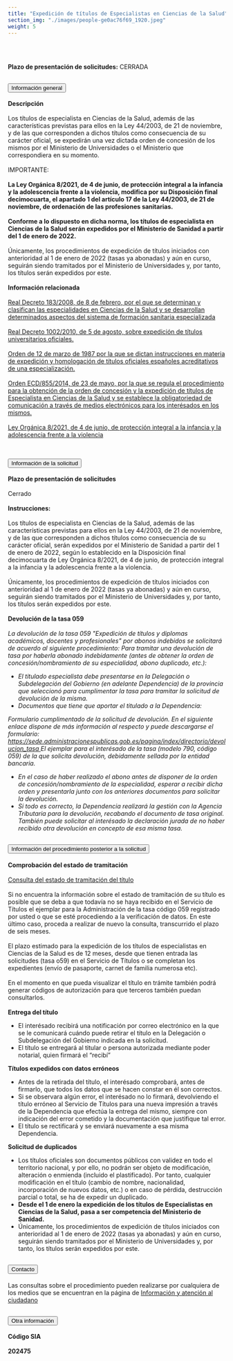 ```yaml
---
title: "Expedición de títulos de Especialistas en Ciencias de la Salud"
section_img: "./images/people-ge0ac76f69_1920.jpeg"
weight: 5
---  
```

<br><br>
<p class="icon_text red"> <b>Plazo de presentación de solicitudes:</b>  <span>CERRADA</span>
                                            <i class="fas fa-lock"></i>
                                        </p>
<section>
        <article class="calls">
            <div class="container container-xl">
                <div class="row">
                        <div class="row">
                            <div class="col-lg-12  content_collapse">
                                <div class="accordion" id="accordionPanelsStayOpenExample">
                                    <div class="accordion-item">
                                        <h2 class="accordion-header" id="panelsStayOpen-headingOne">
                                            <button class="accordion-button collapsed" type="button" data-bs-toggle="collapse" data-bs-target="#panelsStayOpen-collapseOne" aria-expanded="false" aria-controls="panelsStayOpen-collapseOne">
                                               Información general
                                            </button>
                                        </h2>
                                        <div id="panelsStayOpen-collapseOne" class="accordion-collapse collapse " aria-labelledby="panelsStayOpen-headingOne">
                                            <div class="accordion-body">
                                                <article id="section_link">
                                                    <div class="container-fluid">
                                                        <div class="row">
                                                            <div class="col-12">
                                                                <b>Descripción</b><br><br>
								Los títulos de especialista en Ciencias de la Salud, además de las características previstas para ellos en la Ley 44/2003, de 21 de noviembre, y de las que corresponden a dichos títulos como consecuencia de su carácter oficial, se expedirán una vez dictada orden de concesión de los mismos por el Ministerio de Universidades o el Ministerio que correspondiera en su momento. <br><br> 
								IMPORTANTE: <br><br>
								<b>La Ley Orgánica 8/2021, de 4 de junio, de protección integral a la infancia y la adolescencia frente a la violencia, modifica por su Disposición final decimocuarta, el apartado 1 del artículo 17 de la Ley 44/2003, de 21 de noviembre, de ordenación de las profesiones sanitarias. </b><br><br>
								<b>Conforme a lo dispuesto en dicha norma, los títulos de especialista en Ciencias de la Salud serán expedidos por el Ministerio de Sanidad a partir del 1 de enero de 2022.</b><br><br>   
								Únicamente, los procedimientos de expedición de títulos iniciados con anterioridad al 1 de enero de 2022 (tasas ya abonadas) y aún en curso, seguirán siendo tramitados por el Ministerio de Universidades y, por tanto, los títulos serán expedidos por este.  <br><br>
								<b>Información relacionada</b><br><br>
								<a href="https://www.boe.es/buscar/doc.php?id=BOE-A-2008-3176" target="_blank">Real Decreto 183/2008, de 8 de febrero, por el que se determinan y clasifican las especialidades en Ciencias de la Salud y se desarrollan determinados aspectos del sistema de formación sanitaria especializada <i class="fas fa-external-link-alt"></i></a><br><br>
								<a href="https://www.boe.es/buscar/act.php?id=BOE-A-2010-12621" target="_blank">Real Decreto 1002/2010, de 5 de agosto, sobre expedición de títulos universitarios oficiales. <i class="fas fa-external-link-alt"></i></a><br><br>
								<a href="https://www.boe.es/buscar/doc.php?id=BOE-A-1987-7023" target="_blank">Orden de 12 de marzo de 1987 por la que se dictan instrucciones en materia de expedición y homologación de títulos oficiales españoles acreditativos de una especialización. <i class="fas fa-external-link-alt"></i></a><br><br>
								<a href="https://www.boe.es/buscar/doc.php?id=BOE-A-2014-5521" target="_blank">Orden ECD/855/2014, de 23 de mayo, por la que se regula el procedimiento para la obtención de la orden de concesión y la expedición de títulos de Especialista en Ciencias de la Salud y se establece la obligatoriedad de comunicación a través de medios electrónicos para los interésados en los mismos. <i class="fas fa-external-link-alt"></i></a><br><br>
								<a href="https://www.boe.es/buscar/act.php?id=BOE-A-2021-9347" target="_blank">Ley Orgánica 8/2021, de 4 de junio, de protección integral a la infancia y la adolescencia frente a la violencia <i class="fas fa-external-link-alt"></i></a><br><br>
                                                            </div>
                                                        </div>
                                                    </div>
                                                </article>
                                            </div>
                                        </div>
                                    </div>
                                    <div class="accordion-item">
                                        <h2 class="accordion-header" id="panelsStayOpen-headingTwo">
                                            <button class="accordion-button collapsed" type="button" data-bs-toggle="collapse" data-bs-target="#panelsStayOpen-collapseTwo" aria-expanded="false">
                                                Información de la solicitud
                                            </button>
                                        </h2>
                                        <div id="panelsStayOpen-collapseTwo" class="accordion-collapse collapse" aria-labelledby="panelsStayOpen-headingTwo">
                                            <div class="accordion-body">
                                                <article id="section_link">
                                                    <div class="container-fluid">
                                                        <div class="row">
                                                            <div class="col-12">
								<b>Plazo de presentación de solicitudes</b><br><br>
								Cerrado<br><br>
								<b>Instrucciones:</b><br><br>
								Los títulos de especialista en Ciencias de la Salud, además de las características previstas para ellos en la Ley 44/2003, de 21 de noviembre, y de las que corresponden a dichos títulos como consecuencia de su carácter oficial, serán expedidos por el Ministerio de Sanidad a partir del 1 de enero de 2022, según lo establecido en la Disposición final decimocuarta de Ley Orgánica 8/2021, de 4 de junio, de protección integral a la infancia y la adolescencia frente a la violencia. <br><br>
								Únicamente, los procedimientos de expedición de títulos iniciados con anterioridad al 1 de enero de 2022 (tasas ya abonadas) y aún en curso, seguirán siendo tramitados por el Ministerio de Universidades y, por tanto, los títulos serán expedidos por este. <br><br>
								<b>Devolución de la tasa 059</b><br><br>
								<i>La devolución de la tasa 059 "Expedición de títulos y diplomas académicos, docentes y profesionales" por abonos indebidos se solicitará de acuerdo al siguiente procedimiento:</i>
 								<em>Para tramitar una devolución de tasa por haberla abonado indebidamente (antes de obtener la orden de concesión/nombramiento de su especialidad, abono duplicado, etc.):</em>  
								<ul>
									<li><i>El titulado especialista debe presentarse en la Delegación o Subdelegación del Gobierno (en adelante Dependencia) de la provincia que seleccionó para cumplimentar la tasa para tramitar la solicitud de devolución de la misma.</i>  </li>
									<li><em>Documentos que tiene que aportar el titulado a la Dependencia:</em> </li>
								</ul>
								<em>Formulario cumplimentado de la solicitud de devolución. En el siguiente enlace dispone de más información al respecto y puede descargarse el formulario:</em>
								<em><a href="https://sede.administracionespublicas.gob.es/pagina/index/directorio/devolucion_tasa" target="_blank"> https://sede.administracionespublicas.gob.es/pagina/index/directorio/devolucion_tasa <i class="fas fa-external-link-alt"></i></a></em>
								<em>El ejemplar para el interésado de la tasa (modelo 790, código 059) de la que solicita devolución, debidamente sellada por la entidad bancaria.</em>
								<ul>
									<li><em>En el caso de haber realizado el abono antes de disponer de la orden de concesión/nombramiento de la especialidad, esperar a recibir dicha orden y presentarla junto con los anteriores documentos para solicitar la devolución.</em></li>
									<li><em>Si todo es correcto, la Dependencia realizará la gestión con la Agencia Tributaria para la devolución, recabando el documento de tasa original. También puede solicitar al interésado la declaración jurada de no haber recibido otra devolución en concepto de esa misma tasa.</em></li>
								</ul>
                                                            </div>
                                                        </div>
                                                    </div>
                                                </article>
                                            </div>
                                        </div>
				</div>
                                    <div class="accordion-item">
                                        <h2 class="accordion-header" id="panelsStayOpen-headingTree">
                                            <button class="accordion-button collapsed" type="button" data-bs-toggle="collapse" data-bs-target="#panelsStayOpen-collapseTree" aria-expanded="false">
                                                 Información del procedimiento posterior a la solicitud
                                            </button>
                                        </h2>
                                        <div id="panelsStayOpen-collapseTree" class="accordion-collapse collapse" aria-labelledby="panelsStayOpen-headingTree">
                                            <div class="accordion-body">
                                                <article id="section_link">
                                                    <div class="container-fluid">
                                                        <div class="row">
                                                            <div class="col-12">
                                                                <b>Comprobación del estado de tramitación</b><br><br>
								<a href="https://sede.educacion.gob.es/tramite/login/inicio.jjsp?idConvocatoria=103" target="_blank">Consulta del estado de tramitación del título <i class="fas fa-external-link-alt"></i></a><br><br>
								Si no encuentra la información sobre el estado de tramitación de su título es posible que se deba a que todavía no se haya recibido en el Servicio de Títulos el ejemplar para la Administración de la tasa código 059 registrado por usted o que se esté procediendo a la verificación de datos. En este último caso, proceda a realizar de nuevo la consulta, transcurrido el plazo de seis meses. <br><br>
								El plazo estimado para la expedición de los títulos de especialistas en Ciencias de la Salud es de 12 meses, desde que tienen entrada  las solicitudes (tasa o59) en el Servicio de Títulos o se completan los expedientes (envío de pasaporte, carnet de familia numerosa etc). <br><br>   
								En el momento en que pueda visualizar el título en trámite también podrá generar códigos de autorización para que terceros también puedan consultarlos. <br><br>  
								<b>Entrega del título</b>
								<ul>
									<li>El interésado recibirá una notificación por correo electrónico en la que se le comunicará cuándo puede retirar el título en la Delegación o Subdelegación del Gobierno indicada en la solicitud. </li>
									<li>El título se entregará al titular o persona autorizada mediante poder notarial, quien firmará el “recibí” </li>
								</ul>
								<b>Títulos expedidos con datos erróneos</b>
								<ul>
									<li>Antes de la retirada del título, el interésado comprobará, antes de firmarlo, que todos los datos que se hacen constar en él son correctos. </li> 
									<li>Si se observara algún error, el interésado no lo firmará, devolviendo el título erróneo al Servicio de Títulos para una nueva impresión a través de la Dependencia que efectúa la entrega del mismo, siempre con indicación del error cometido y la documentación que justifique tal error. </li>
									<li>El título se rectificará y se enviará nuevamente a esa misma Dependencia. </li> 
								</ul>  
								<b>Solicitud de duplicados</b>
								<ul>
									<li>Los títulos oficiales son documentos públicos con validez en todo el territorio nacional, y por ello, no podrán ser objeto de modificación, alteración o enmienda (incluido el plastificado). Por tanto, cualquier modificación en el título (cambio de nombre, nacionalidad, incorporación de nuevos datos, etc.) o en caso de pérdida, destrucción parcial o total, se ha de expedir un duplicado. </li>
									<li><b>Desde el 1 de enero la expedición de los títulos de Especialistas en Ciencias de la Salud, pasa a ser competencia del Ministerio de Sanidad.</b>  </li>
									<li>Únicamente, los procedimientos de expedición de títulos iniciados con anterioridad al 1 de enero de 2022 (tasas ya abonadas) y aún en curso, seguirán siendo tramitados por el Ministerio de Universidades y, por tanto, los títulos serán expedidos por este. </li>   
								</ul>
								</div>
                                                        </div>
                                                    </div>
                                                </article>
                                            </div>
                                        </div>
                                    </div>
                                    <div class="accordion-item">
                                        <h2 class="accordion-header" id="panelsStayOpen-headingFour">
                                            <button class="accordion-button collapsed" type="button" data-bs-toggle="collapse" data-bs-target="#panelsStayOpen-collapseFour" aria-expanded="false">
                                                Contacto
											</button>
                                        </h2>
                                        <div id="panelsStayOpen-collapseFour" class="accordion-collapse collapse" aria-labelledby="panelsStayOpen-headingFour">
                                            <div class="accordion-body">
                                                <article id="section_link">
                                                    <div class="container-fluid">
                                                        <div class="row">
                                                            <div class="col-12">
                                                              Las consultas sobre el procedimiento pueden realizarse por cualquiera de los medios que se encuentran en la página de <a href="{{<siteurl>}}tu-administracion/informacion-y-atencion-al-ciudadano/">Información y atención al ciudadano</a>
                                                            </div>
                                                        </div>
                                                    </div>
                                                </article>
                                            </div>
                                        </div>
					</div>
										<div class="accordion-item">
                                        <h2 class="accordion-header" id="panelsStayOpen-headingFive">
                                            <button class="accordion-button collapsed" type="button" data-bs-toggle="collapse" data-bs-target="#panelsStayOpen-collapseFive" aria-expanded="false">
                                                Otra información
                                            </button>
                                        </h2>
                                        <div id="panelsStayOpen-collapseFive" class="accordion-collapse collapse" aria-labelledby="panelsStayOpen-headingFive">
                                            <div class="accordion-body">
                                                <article id="section_link">
                                                    <div class="container-fluid">
                                                        <div class="row">
                                                            <div class="col-12">
                                                                <b>Código SIA <b><br><br>
								202475 
                                                            </div>
                                                        </div>
                                                    </div>
                                                </article>
                                            </div>
                                        </div>
                                    </div>				
                                    </div>
                                </div>
                        </div>
                    </div>
                </div>
            </div>
        </article>
    </section>
